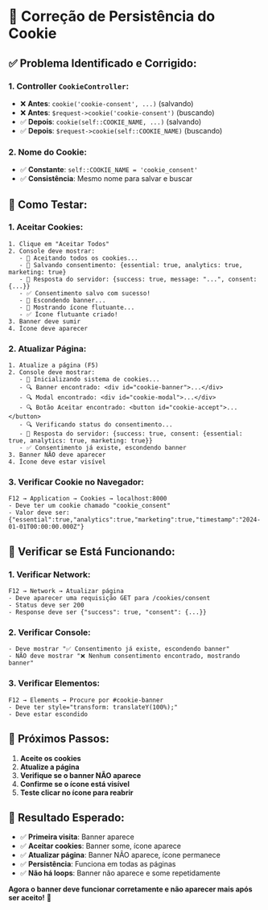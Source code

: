 # 🍪 Correção de Persistência do Cookie

## ✅ **Problema Identificado e Corrigido:**

### **1. Controller `CookieController`:**
- ❌ **Antes**: `cookie('cookie-consent', ...)` (salvando)
- ❌ **Antes**: `$request->cookie('cookie-consent')` (buscando)
- ✅ **Depois**: `cookie(self::COOKIE_NAME, ...)` (salvando)
- ✅ **Depois**: `$request->cookie(self::COOKIE_NAME)` (buscando)

### **2. Nome do Cookie:**
- ✅ **Constante**: `self::COOKIE_NAME = 'cookie_consent'`
- ✅ **Consistência**: Mesmo nome para salvar e buscar

## 🧪 **Como Testar:**

### **1. Aceitar Cookies:**
```
1. Clique em "Aceitar Todos"
2. Console deve mostrar:
   - 🍪 Aceitando todos os cookies...
   - 💾 Salvando consentimento: {essential: true, analytics: true, marketing: true}
   - 📡 Resposta do servidor: {success: true, message: "...", consent: {...}}
   - ✅ Consentimento salvo com sucesso!
   - 👻 Escondendo banner...
   - 🍪 Mostrando ícone flutuante...
   - ✅ Ícone flutuante criado!
3. Banner deve sumir
4. Ícone deve aparecer
```

### **2. Atualizar Página:**
```
1. Atualize a página (F5)
2. Console deve mostrar:
   - 🚀 Inicializando sistema de cookies...
   - 🔍 Banner encontrado: <div id="cookie-banner">...</div>
   - 🔍 Modal encontrado: <div id="cookie-modal">...</div>
   - 🔍 Botão Aceitar encontrado: <button id="cookie-accept">...</button>
   - 🔍 Verificando status do consentimento...
   - 📡 Resposta do servidor: {success: true, consent: {essential: true, analytics: true, marketing: true}}
   - ✅ Consentimento já existe, escondendo banner
3. Banner NÃO deve aparecer
4. Ícone deve estar visível
```

### **3. Verificar Cookie no Navegador:**
```
F12 → Application → Cookies → localhost:8000
- Deve ter um cookie chamado "cookie_consent"
- Valor deve ser: {"essential":true,"analytics":true,"marketing":true,"timestamp":"2024-01-01T00:00:00.000Z"}
```

## 🔧 **Verificar se Está Funcionando:**

### **1. Verificar Network:**
```
F12 → Network → Atualizar página
- Deve aparecer uma requisição GET para /cookies/consent
- Status deve ser 200
- Response deve ser {"success": true, "consent": {...}}
```

### **2. Verificar Console:**
```
- Deve mostrar "✅ Consentimento já existe, escondendo banner"
- NÃO deve mostrar "❌ Nenhum consentimento encontrado, mostrando banner"
```

### **3. Verificar Elementos:**
```
F12 → Elements → Procure por #cookie-banner
- Deve ter style="transform: translateY(100%);"
- Deve estar escondido
```

## 🚀 **Próximos Passos:**

1. **Aceite os cookies**
2. **Atualize a página**
3. **Verifique se o banner NÃO aparece**
4. **Confirme se o ícone está visível**
5. **Teste clicar no ícone para reabrir**

## 🎯 **Resultado Esperado:**

- ✅ **Primeira visita**: Banner aparece
- ✅ **Aceitar cookies**: Banner some, ícone aparece
- ✅ **Atualizar página**: Banner NÃO aparece, ícone permanece
- ✅ **Persistência**: Funciona em todas as páginas
- ✅ **Não há loops**: Banner não aparece e some repetidamente

**Agora o banner deve funcionar corretamente e não aparecer mais após ser aceito!** 🎉
